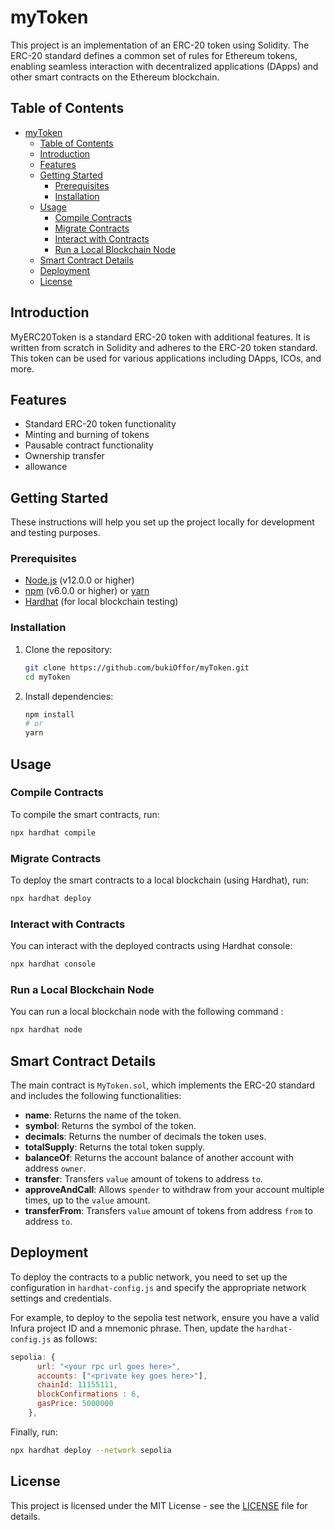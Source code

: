 # myToken

This project is an implementation of an ERC-20 token using Solidity. The ERC-20 standard defines a common set of rules for Ethereum tokens, enabling seamless interaction with decentralized applications (DApps) and other smart contracts on the Ethereum blockchain.

## Table of Contents
- [myToken](#mytoken)
  - [Table of Contents](#table-of-contents)
  - [Introduction](#introduction)
  - [Features](#features)
  - [Getting Started](#getting-started)
    - [Prerequisites](#prerequisites)
    - [Installation](#installation)
  - [Usage](#usage)
    - [Compile Contracts](#compile-contracts)
    - [Migrate Contracts](#migrate-contracts)
    - [Interact with Contracts](#interact-with-contracts)
    - [Run a Local Blockchain Node](#run-a-local-blockchain-node)
  - [Smart Contract Details](#smart-contract-details)
  - [Deployment](#deployment)
  - [License](#license)

## Introduction

MyERC20Token is a standard ERC-20 token with additional features. It is written from scratch in Solidity and adheres to the ERC-20 token standard. This token can be used for various applications including DApps, ICOs, and more.

## Features

- Standard ERC-20 token functionality
- Minting and burning of tokens
- Pausable contract functionality
- Ownership transfer
- allowance 

## Getting Started

These instructions will help you set up the project locally for development and testing purposes.

### Prerequisites

- [Node.js](https://nodejs.org/) (v12.0.0 or higher)
- [npm](https://www.npmjs.com/) (v6.0.0 or higher) or [yarn](https://yarnpkg.com/)
- [Hardhat](https://www.hardhat.com/) (for local blockchain testing)

### Installation

1. Clone the repository:
   ```sh
   git clone https://github.com/bukiOffor/myToken.git
   cd myToken
   ```

2. Install dependencies:
   ```sh
   npm install
   # or
   yarn
   ```

## Usage

### Compile Contracts

To compile the smart contracts, run:

```sh
npx hardhat compile
```

### Migrate Contracts

To deploy the smart contracts to a local blockchain (using Hardhat), run:

```sh
npx hardhat deploy
```

### Interact with Contracts

You can interact with the deployed contracts using Hardhat console:

```sh
npx hardhat console
```


### Run a Local Blockchain Node

You can run a local blockchain node with the following command :
```sh
npx hardhat node
```


## Smart Contract Details

The main contract is `MyToken.sol`, which implements the ERC-20 standard and includes the following functionalities:

- **name**: Returns the name of the token.
- **symbol**: Returns the symbol of the token.
- **decimals**: Returns the number of decimals the token uses.
- **totalSupply**: Returns the total token supply.
- **balanceOf**: Returns the account balance of another account with address `owner`.
- **transfer**: Transfers `value` amount of tokens to address `to`.
- **approveAndCall**: Allows `spender` to withdraw from your account multiple times, up to the `value` amount.
- **transferFrom**: Transfers `value` amount of tokens from address `from` to address `to`.



## Deployment

To deploy the contracts to a public network, you need to set up the configuration in `hardhat-config.js` and specify the appropriate network settings and credentials.

For example, to deploy to the sepolia test network, ensure you have a valid Infura project ID and a mnemonic phrase. Then, update the `hardhat-config.js` as follows:

```js
sepolia: {
      url: "<your rpc url goes here>",
      accounts: ["<private key goes here>"],
      chainId: 11155111,
      blockConfirmations : 6,
      gasPrice: 5000000
    },
```

Finally, run:

```sh
npx hardhat deploy --network sepolia
```

## License

This project is licensed under the MIT License - see the [LICENSE](LICENSE) file for details.
